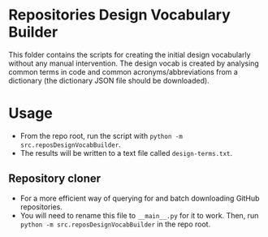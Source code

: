 # Repositories Design Vocabulary Builder

This folder contains the scripts for creating the initial design vocabularly without any manual intervention. The design vocab is created by analysing common terms in code and common acronyms/abbreviations from a dictionary (the dictionary JSON file should be downloaded).

# Usage

- From the repo root, run the script with `python -m src.reposDesignVocabBuilder`.
- The results will be written to a text file called `design-terms.txt`.

## Repository cloner

- For a more efficient way of querying for and batch downloading GitHub repositories.
- You will need to rename this file to `__main__.py` for it to work. Then, run `python -m src.reposDesignVocabBuilder` in the repo root.
